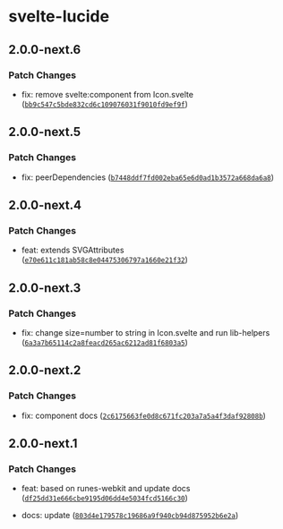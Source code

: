 # svelte-lucide

## 2.0.0-next.6

### Patch Changes

- fix: remove svelte:component from Icon.svelte ([`bb9c547c5bde832cd6c109076031f9010fd9ef9f`](https://github.com/shinokada/svelte-lucide/commit/bb9c547c5bde832cd6c109076031f9010fd9ef9f))

## 2.0.0-next.5

### Patch Changes

- fix: peerDependencies ([`b7448ddf7fd002eba65e6d0ad1b3572a668da6a8`](https://github.com/shinokada/svelte-lucide/commit/b7448ddf7fd002eba65e6d0ad1b3572a668da6a8))

## 2.0.0-next.4

### Patch Changes

- feat: extends SVGAttributes<SVGElement> ([`e70e611c181ab58c8e04475306797a1660e21f32`](https://github.com/shinokada/svelte-lucide/commit/e70e611c181ab58c8e04475306797a1660e21f32))

## 2.0.0-next.3

### Patch Changes

- fix: change size=number to string in Icon.svelte and run lib-helpers ([`6a3a7b65114c2a8feacd265ac6212ad81f6803a5`](https://github.com/shinokada/svelte-lucide/commit/6a3a7b65114c2a8feacd265ac6212ad81f6803a5))

## 2.0.0-next.2

### Patch Changes

- fix: component docs ([`2c6175663fe0d8c671fc203a7a5a4f3daf92808b`](https://github.com/shinokada/svelte-lucide/commit/2c6175663fe0d8c671fc203a7a5a4f3daf92808b))

## 2.0.0-next.1

### Patch Changes

- feat: based on runes-webkit and update docs ([`df25dd31e666cbe9195d06dd4e5034fcd5166c30`](https://github.com/shinokada/svelte-lucide/commit/df25dd31e666cbe9195d06dd4e5034fcd5166c30))

- docs: update ([`803d4e179578c19686a9f940cb94d875952b6e2a`](https://github.com/shinokada/svelte-lucide/commit/803d4e179578c19686a9f940cb94d875952b6e2a))
